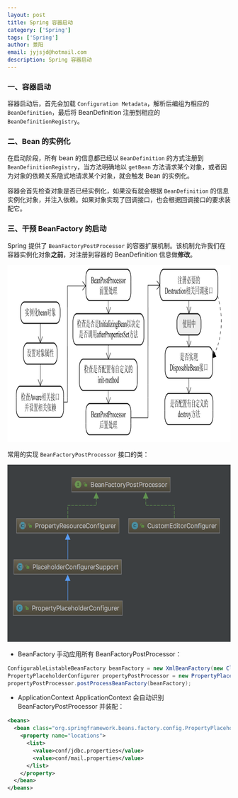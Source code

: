 ```yaml
---
layout: post
title: Spring 容器启动
category: ['Spring']
tags: ['Spring']
author: 景阳
email: jyjsjd@hotmail.com
description: Spring 容器启动
---
```


### 一、容器启动
容器启动后，首先会加载 `Configuration Metadata`，解析后编组为相应的 `BeanDefinition`，最后将 BeanDefinition 注册到相应的`BeanDefinitionRegistry`。

### 二、Bean 的实例化
在启动阶段，所有 bean 的信息都已经以 `BeanDefinition` 的方式注册到 `BeanDefinitionRegistry`，当方法明确地以 `getBean` 方法请求某个对象，或者因为对象的依赖关系隐式地请求某个对象，就会触发 Bean 的实例化。

容器会首先检查对象是否已经实例化，如果没有就会根据 `BeanDefinition` 的信息实例化对象，并注入依赖。如果对象实现了回调接口，也会根据回调接口的要求装配它。

### 三、干预 BeanFactory 的启动
Spring 提供了 `BeanFactoryPostProcessor` 的容器扩展机制。该机制允许我们在容器实例化对象**之前**，对注册到容器的 BeanDefinition 信息做**修改**。

<img src="/assets/img/bean.png" width="800" height="400"/>

常用的实现 `BeanFactoryPostProcessor` 接口的类：

<img src="/assets/img/beanpost.png" width="800" height="400"/>

* BeanFactory
手动应用所有 BeanFactoryPostProcessor：

```java
ConfigurableListableBeanFactory beanFactory = new XmlBeanFactory(new ClassPathResource("...")); 
PropertyPlaceholderConfigurer propertyPostProcessor = new PropertyPlaceholderConfigurer(); propertyPostProcessor.setLocation(new ClassPathResource("...")); 
propertyPostProcessor.postProcessBeanFactory(beanFactory);
```

* ApplicationContext
ApplicationContext 会自动识别 BeanFactoryPostProcessor 并装配：

```xml
<beans> 
  <bean class="org.springframework.beans.factory.config.PropertyPlaceholderConfigurer"> 
    <property name="locations"> 
      <list> 
        <value>conf/jdbc.properties</value> 
        <value>conf/mail.properties</value> 
      </list> 
    </property> 
  </bean> 
</beans>
```
